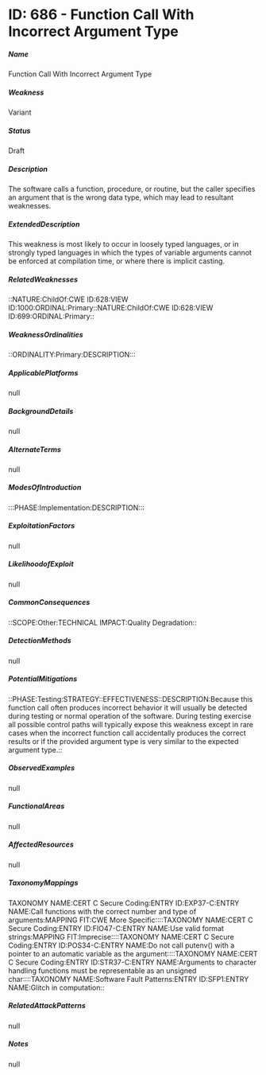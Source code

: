 # ID: 686 - Function Call With Incorrect Argument Type
<h5>Name</h5>Function Call With Incorrect Argument Type
<h5>Weakness</h5>Variant
<h5>Status</h5>Draft
<h5>Description</h5>The software calls a function, procedure, or routine, but the caller specifies an argument that is the wrong data type, which may lead to resultant weaknesses.
<h5>ExtendedDescription</h5>This weakness is most likely to occur in loosely typed languages, or in strongly typed languages in which the types of variable arguments cannot be enforced at compilation time, or where there is implicit casting.
<h5>RelatedWeaknesses</h5>::NATURE:ChildOf:CWE ID:628:VIEW ID:1000:ORDINAL:Primary::NATURE:ChildOf:CWE ID:628:VIEW ID:699:ORDINAL:Primary::
<h5>WeaknessOrdinalities</h5>::ORDINALITY:Primary:DESCRIPTION:::
<h5>ApplicablePlatforms</h5>null
<h5>BackgroundDetails</h5>null
<h5>AlternateTerms</h5>null
<h5>ModesOfIntroduction</h5>:::PHASE:Implementation:DESCRIPTION:::
<h5>ExploitationFactors</h5>null
<h5>LikelihoodofExploit</h5>null
<h5>CommonConsequences</h5>::SCOPE:Other:TECHNICAL IMPACT:Quality Degradation::
<h5>DetectionMethods</h5>null
<h5>PotentialMitigations</h5>::PHASE:Testing:STRATEGY::EFFECTIVENESS::DESCRIPTION:Because this function call often produces incorrect behavior it will usually be detected during testing or normal operation of the software. During testing exercise all possible control paths will typically expose this weakness except in rare cases when the incorrect function call accidentally produces the correct results or if the provided argument type is very similar to the expected argument type.::
<h5>ObservedExamples</h5>null
<h5>FunctionalAreas</h5>null
<h5>AffectedResources</h5>null
<h5>TaxonomyMappings</h5>TAXONOMY NAME:CERT C Secure Coding:ENTRY ID:EXP37-C:ENTRY NAME:Call functions with the correct number and type of arguments:MAPPING FIT:CWE More Specific::::TAXONOMY NAME:CERT C Secure Coding:ENTRY ID:FIO47-C:ENTRY NAME:Use valid format strings:MAPPING FIT:Imprecise::::TAXONOMY NAME:CERT C Secure Coding:ENTRY ID:POS34-C:ENTRY NAME:Do not call putenv() with a pointer to an automatic variable as the argument::::TAXONOMY NAME:CERT C Secure Coding:ENTRY ID:STR37-C:ENTRY NAME:Arguments to character handling functions must be representable as an unsigned char::::TAXONOMY NAME:Software Fault Patterns:ENTRY ID:SFP1:ENTRY NAME:Glitch in computation::
<h5>RelatedAttackPatterns</h5>null
<h5>Notes</h5>null

